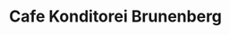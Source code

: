 ---
title: "Cafe Konditorei Brunenberg"
url: /sindelfingen/cafe-konditorei-brunenberg/
shop: Bäckerei
---